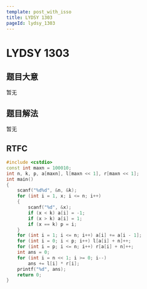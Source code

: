 ```yaml
---
template: post_with_isso
title: LYDSY 1303
pageId: lydsy_1303
---
```


# LYDSY 1303
<span id="poem"></span><script>$(function(){$.ajax('/api/poem?rnd='+Date.now()+Math.random()).done(function(data){$('#poem').text(data);});});</script>
## 题目大意
暂无

## 题目解法
暂无

## RTFC

```cpp
#include <cstdio>
const int maxn = 100010;
int n, k, p, a[maxn], l[maxn << 1], r[maxn << 1];
int main()
{
    scanf("%d%d", &n, &k);
    for (int i = 1, x; i <= n; i++)
    {
        scanf("%d", &x);
        if (x < k) a[i] = -1;
        if (x > k) a[i] = 1;
        if (x == k) p = i;
    }
    for (int i = 1; i <= n; i++) a[i] += a[i - 1];
    for (int i = 0; i < p; i++) l[a[i] + n]++;
    for (int i = p; i <= n; i++) r[a[i] + n]++;
    int ans = 0;
    for (int i = n << 1; i >= 0; i--)
        ans += l[i] * r[i];
    printf("%d", ans);
    return 0;
}

```
<div id="__comment"></div>
